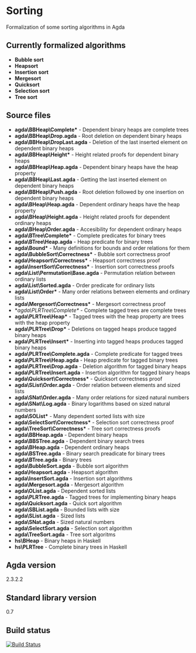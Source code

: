 # Sorting

Formalization of some sorting algorithms in Agda

## Currently formalized algorithms ##
- **Bubble sort**
- **Heapsort**
- **Insertion sort**
- **Mergesort**
- **Quicksort**
- **Selection sort**
- **Tree sort**

## Source files ##
- **agda\BBHeap\Complete\*** - Dependent binary heaps are complete trees
- **agda\BBHeap\Drop.agda** - Root deletion on dependent binary heaps
- **agda\BBHeap\DropLast.agda** - Deletion of the last inserted element on dependent binary heaps
- **agda\BBHeap\Height\*** - Height related proofs for dependent binary heaps
- **agda\BBHeap\Heap.agda** - Dependent binary heaps have the heap property
- **agda\BBHeap\Last.agda** - Getting the last inserted element on dependent binary heaps
- **agda\BBHeap\Push.agda** - Root deletion followed by one insertion on dependent binary heaps
- **agda\BHeap\Heap.agda** - Dependent ordinary heaps have the heap property
- **agda\BHeap\Height.agda** - Height related proofs for dependent ordinary heaps
- **agda\BHeap\Order.agda** - Accesibility for dependent ordinary heaps
- **agda\BTree\Complete\*** - Complete predicates for binary trees 
- **agda\BTree\Heap.agda** - Heap predicate for binary trees 
- **agda\Bound\*** - Many definitions for bounds and order relations for them
- **agda\BubbleSort\Correctness\*** - Bubble sort correctness proof
- **agda\Heapsort\Correctness\*** - Heapsort correctness proof
- **agda\InsertSort\Correctness\*** - Insertion sort correctness proofs
- **agda\List\Permutation\Base.agda** - Permutation relation between ordinary lists
- **agda\List\Sorted.agda** - Order predicate for ordinary lists
- **agda\List\Order\*** - Many order relations between elements and ordinary lists
- **agda\Mergesort\Correctness\*** - Mergesort correctness proof
- **agda\PLRTree\Complete\** - Complete tagged trees are complete trees
- **agda\PLRTree\Heap\*** - Tagged trees with the heap property are trees with the heap property
- **agda\PLRTree\Drop\*** - Deletions on tagged heaps produce tagged binary heaps
- **agda\PLRTree\Insert\*** - Inserting into tagged heaps produces tagged binary heaps
- **agda\PLRTree\Complete.agda** - Complete predicate for tagged trees
- **agda\PLRTree\Heap.agda** - Heap predicate for tagged binary trees
- **agda\PLRTree\Drop.agda** - Deletion algorithm for tagged binary heaps
- **agda\PLRTree\Insert.agda** - Insertion algorithm for tagged binary heaps
- **agda\Quicksort\Correctness\*** - Quicksort correctness proof
- **agda\SList\Order.agda** - Order relation between elements and sized lists
- **agda\SNat\Order.agda** - Many order relations for sized natural numbers
- **agda\SNat\Log.agda** - Binary logarithms based on sized natural numbers
- **agda\SOList\*** - Many dependent sorted lists with size
- **agda\SelectSort\Correctness\*** - Selection sort correctness proof
- **agda\TreeSort\Correctness\*** - Tree sort correctness proofs
- **agda\BBHeap.agda** - Dependent binary heaps
- **agda\BBSTree.agda** - Dependent binary search trees
- **agda\BHeap.agda** - Dependent ordinary heaps
- **agda\BSTree.agda** - Binary search preadicate for binary trees
- **agda\BTree.agda** - Binary trees
- **agda\BubbleSort.agda** - Bubble sort algorithm
- **agda\Heapsort.agda** - Heapsort algorithm
- **agda\InsertSort.agda** - Insertion sort algorithms
- **agda\Mergesort.agda** - Mergesort algorithm
- **agda\OList.agda** - Dependent sorted lists
- **agda\PLRTree.agda** - Tagged trees for implementing binary heaps
- **agda\Quicksort.agda** - Quick sort algorithm
- **agda\SBList.agda** - Bounded lists with size
- **agda\SList.agda** - Sized lists
- **agda\SNat.agda** - Sized natural numbers
- **agda\SelectSort.agda** - Selection sort algorithm
- **agda\TreeSort.agda** - Tree sort algoritms
- **hs\BHeap** - Binary heaps in Haskell
- **hs\PLRTree** - Complete binary trees in Haskell

## Agda version ##
2.3.2.2

## Standard library version ##
0.7

## Build status ##

[![Build Status](https://secure.travis-ci.org/bgbianchi/sorting.png?branch=master)](http://travis-ci.org/bgbianchi/sorting)
